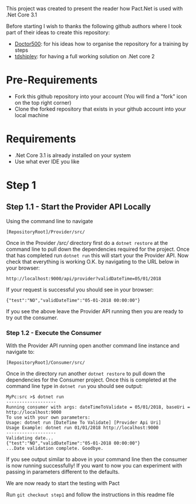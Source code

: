 This project was created to present the reader how Pact.Net is used with .Net Core 3.1

Before starting I wish to thanks the following github authors where I took part of their ideas to create this repository:
* [Doctor500](https://github.com/doktor500/pact-workshop-consumer): for his ideas how to organise the repository for a training by steps
* [tdshipley](https://github.com/tdshipley/pact-workshop-dotnet-core-v1): for having a full working solution on .Net core 2

# Pre-Requirements
* Fork this github repository into your account (You will find a "fork" icon on the top right corner)
* Clone the forked repository that exists in your github account into your local machine

# Requirements
* .Net Core 3.1 is already installed on your system
* Use what ever IDE you like

# Step 1
## Step 1.1 - Start the Provider API Locally
Using the command line to navigate
```` 
[RepositoryRoot]/Provider/src/
```` 
Once in the Provider */src/* directory first do a ```dotnet restore``` at the command line to pull down the dependencies required for the project.
Once that has completed run ```dotnet run``` this will start your the Provider API. Now check that everything is working O.K. by navigating to
the URL below in your browser:

```
http://localhost:9000/api/provider?validDateTime=05/01/2018
```

If your request is successful you should see in your browser:

```
{"test":"NO","validDateTime":"05-01-2018 00:00:00"}
```

If you see the above leave the Provider API running then you are ready to try out the consumer.

### Step 1.2 - Execute the Consumer

With the Provider API running open another command line instance and navigate to:

```
[RepositoryRoot]/Consumer/src/
```

Once in the directory run another ```dotnet restore``` to pull down the dependencies for the Consumer project. Once this is completed at the command line
type in ```dotnet run``` you should see output:

```
MyPc:src >$ dotnet run
-------------------
Running consumer with args: dateTimeToValidate = 05/01/2018, baseUri = http://localhost:9000
To use with your own parameters:
Usage: dotnet run [DateTime To Validate] [Provider Api Uri]
Usage Example: dotnet run 01/01/2018 http://localhost:9000
-------------------
Validating date...
{"test":"NO","validDateTime":"05-01-2018 00:00:00"}
...Date validation complete. Goodbye.
```

If you see output similar to above in your command line then the consumer is now running successfully! If you want to now you can experiment with passing in
parameters different to the defaults.

We are now ready to start the testing with Pact

Run ```git checkout step1``` and follow the instructions in this readme file

